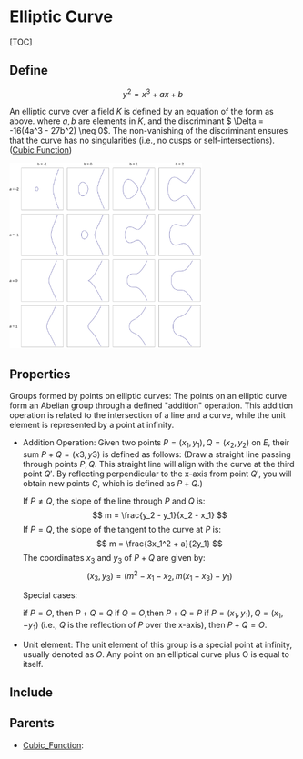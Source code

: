 # Elliptic Curve

[TOC]

## Define

$$
y^2 = x^3 + a x + b
$$

An elliptic curve over a field $K$ is defined by an equation of the form as above. where $a, b$ are elements in $K$, and the discriminant $ \Delta = -16(4a^3 - 27b^2) \neq 0$. The non-vanishing of the discriminant ensures that the curve has no singularities (i.e., no cusps or self-intersections). ([Cubic Function](./Cubic_Function.md))

<img src="assets/EllipticCurveCatalog.svg" alt="EllipticCurveCatalog" style="zoom: 33%;" />

## Properties

Groups formed by points on elliptic curves: The points on an elliptic curve form an Abelian group through a defined "addition" operation. This addition operation is related to the intersection of a line and a curve, while the unit element is represented by a point at infinity.

- Addition Operation: Given two points $P = (x_1, y_1), Q = (x_2, y_2)$ on $E$, their sum $P+Q=(x3, y3)$ is defined as follows: (Draw a straight line passing through points $P, Q$. This straight line will align with the curve at the third point $Q'$. By reflecting perpendicular to the x-axis from point $Q'$, you will obtain new points $C$, which is defined as $P + Q$.)

  If $P \neq Q$, the slope of the line through $P$ and $Q$ is:
  $$
  m = \frac{y_2 - y_1}{x_2 - x_1}
  $$
  If $P = Q$, the slope of the tangent to the curve at $P$ is:
  $$
  m = \frac{3x_1^2 + a}{2y_1}
  $$
  The coordinates $x_3$ and $y_3$ of $P + Q$ are given by:
  $$
  (x_3, y_3) = (m^2 - x_1 - x_2, m(x_1 - x_3) - y_1)
  $$

  Special cases:

  if $P = O$, then $P +Q= Q$
  if $Q = O$,then $P +Q = P$
  if $P = (x_1, y_1), Q = (x_1, -y_1)$  (i.e., $Q$ is the reflection of $P$ over the x-axis), then $P + Q= O$.

- Unit element: The unit element of this group is a special point at infinity, usually denoted as $O$. Any point on an elliptical curve plus O is equal to itself.

## Include

## Parents

- [Cubic_Function](./Cubic_Function.md): 

